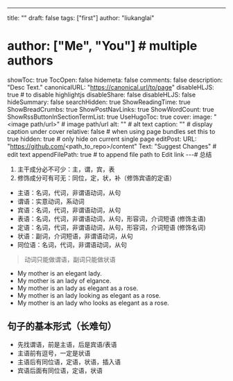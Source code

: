 ---
title: ""
draft: false
tags: ["first"]
author: "liukanglai"
# author: ["Me", "You"] # multiple authors
showToc: true
TocOpen: false
hidemeta: false
comments: false
description: "Desc Text."
canonicalURL: "https://canonical.url/to/page"
disableHLJS: true # to disable highlightjs
disableShare: false
disableHLJS: false
hideSummary: false
searchHidden: true
ShowReadingTime: true
ShowBreadCrumbs: true
ShowPostNavLinks: true
ShowWordCount: true
ShowRssButtonInSectionTermList: true
UseHugoToc: true
cover:
    image: "<image path/url>" # image path/url
    alt: "<alt text>" # alt text
    caption: "<text>" # display caption under cover
    relative: false # when using page bundles set this to true
    hidden: true # only hide on current single page
editPost:
    URL: "https://github.com/<path_to_repo>/content"
    Text: "Suggest Changes" # edit text
    appendFilePath: true # to append file path to Edit link
---# 总结

1. 主干成分必不可少：主，谓，宾，表
2. 修饰成分可有可无：同位，定，状，补（修饰宾语的定语）

- 主语：名词，代词，非谓语动词，从句
- 谓语：实意动词，系动词
- 宾语：名词，代词，非谓语动词，从句
- 表语：名词，代词，非谓语动词，从句，形容词，介词短语 (修饰主语)
- 定语：名词，代词，非谓语动词，从句，形容词，介词短语 (修饰名词)
- 状语：副词，介词短语，非谓语动词，从句
- 同位语：名词，代词，非谓语动词，从句

> 动词只能做谓语，副词只能做状语

- My mother is an elegant lady.
- My mother is an lady of elgance.
- My mother is an lady as elegant as a rose.
- My mother is an lady looking as elegant as a rose.
- My mother is an lady who looks as elegant as a rose.

## 句子的基本形式（长难句）

- 先找谓语，前是主语，后是宾语/表语
- 主语前有逗号，一定是状语
- 主语后有同位语，定语，状语，插入语
- 宾语后面有同位语，定语，状语
